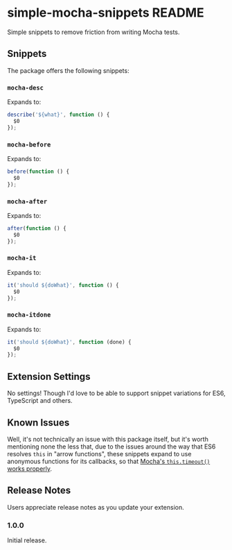 # simple-mocha-snippets README

Simple snippets to remove friction from writing Mocha tests.


## Snippets

The package offers the following snippets:


### `mocha-desc`

Expands to:

```js
describe('${what}', function () {
  $0
});
```


### `mocha-before`

Expands to:

```js
before(function () {
  $0
});
```


### `mocha-after`

Expands to:

```js
after(function () {
  $0
});
```


### `mocha-it`

Expands to:

```js
it('should ${doWhat}', function () {
  $0
});
```


### `mocha-itdone`

Expands to:

```js
it('should ${doWhat}', function (done) {
  $0
});
```


## Extension Settings

No settings!  Though I'd love to be able to support snippet variations for ES6,
TypeScript and others.


## Known Issues

Well, it's not technically an issue with this package itself, but it's worth
mentioning none the less that, due to the issues around the way that ES6
resolves `this` in "arrow functions", these snippets expand to use anonymous
functions for its callbacks, so that
[Mocha's `this.timeout()` works properly](http://mochajs.org/#arrow-functions).


## Release Notes

Users appreciate release notes as you update your extension.

### 1.0.0

Initial release.
